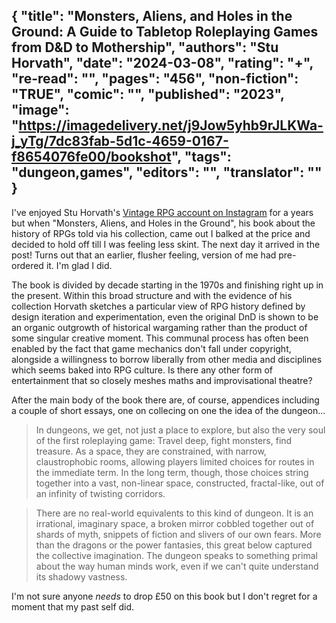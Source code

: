 {
 "title": "Monsters, Aliens, and Holes in the Ground: A Guide to Tabletop Roleplaying Games from D&D to Mothership",
 "authors": "Stu Horvath",
 "date": "2024-03-08",
 "rating": "+",
 "re-read": "",
 "pages": "456",
 "non-fiction": "TRUE",
 "comic": "",
 "published": "2023",
 "image": "https://imagedelivery.net/j9Jow5yhb9rJLKWa-j_yTg/7dc83fab-5d1c-4659-0167-f8654076fe00/bookshot",
 "tags": "dungeon,games",
 "editors": "",
 "translator": ""
}
---
I've enjoyed Stu Horvath's [Vintage RPG account on Instagram](https://www.instagram.com/vintagerpg/) for a years but when "Monsters, Aliens, and Holes in the Ground", his book about the history of RPGs told via his collection, came out I balked at the price and decided to hold off till I was feeling less skint. The next day it arrived in the post! Turns out that an earlier, flusher feeling, version of me had pre-ordered it. I'm glad I did. 

The book is divided by decade starting in the 1970s and finishing right up in the present. Within this broad structure and with the evidence of his collection Horvath sketches a particular view of RPG history defined by design iteration and experimentation, even the original DnD is shown to be an organic outgrowth of historical wargaming rather than the product of some singular creative moment. This communal process has often been enabled by the fact that game mechanics don't fall under copyright, alongside a willingness to borrow liberally from other media and disciplines which seems baked into RPG culture. Is there any other form of entertainment that so closely meshes maths and improvisational theatre?

After the main body of the book there are, of course, appendices including a couple of short essays, one on collecing on one the idea of the dungeon... 

>In dungeons, we get, not just a place to explore, but also the very soul of the first roleplaying game: Travel deep, fight monsters, find treasure. As a space, they are constrained, with narrow, claustrophobic rooms, allowing players limited choices for routes in the immediate term. In the long term, though, those choices string together into a vast, non-linear space, constructed, fractal-like, out of an infinity of twisting corridors.

>There are no real-world equivalents to this kind of dungeon. It is an irrational, imaginary space, a broken mirror cobbled together out of shards of myth, snippets of fiction and slivers of our own fears. More than the dragons or the power fantasies, this great below captured the collective imagination. The dungeon speaks to something primal about the way human minds work, even if we can't quite understand its shadowy vastness.

I'm not sure anyone _needs_ to drop £50 on this book but I don't regret for a moment that my past self did. 